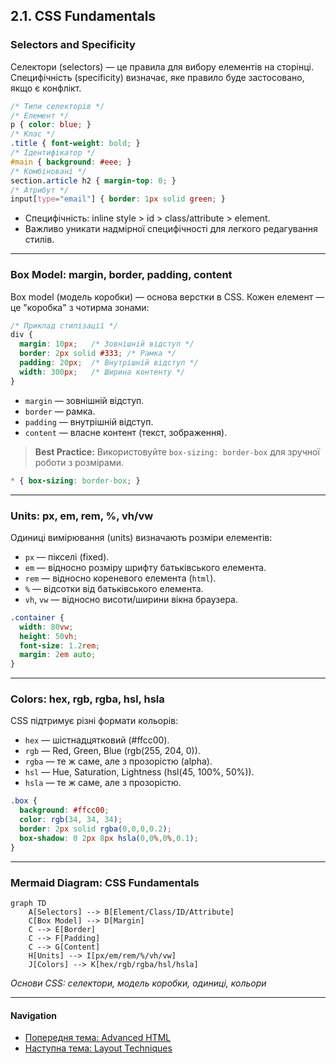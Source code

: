 ## 2.1. CSS Fundamentals

### Selectors and Specificity

Селектори (selectors) — це правила для вибору елементів на сторінці. Специфічність (specificity) визначає, яке правило буде застосовано, якщо є конфлікт.

```css
/* Типи селекторів */
/* Елемент */
p { color: blue; }
/* Клас */
.title { font-weight: bold; }
/* Ідентифікатор */
#main { background: #eee; }
/* Комбіновані */
section.article h2 { margin-top: 0; }
/* Атрибут */
input[type="email"] { border: 1px solid green; }
```
- Специфічність: inline style > id > class/attribute > element.
- Важливо уникати надмірної специфічності для легкого редагування стилів.

---

### Box Model: margin, border, padding, content

Box model (модель коробки) — основа верстки в CSS. Кожен елемент — це "коробка" з чотирма зонами:

```css
/* Приклад стилізації */
div {
  margin: 10px;   /* Зовнішній відступ */
  border: 2px solid #333; /* Рамка */
  padding: 20px;  /* Внутрішній відступ */
  width: 300px;   /* Ширина контенту */
}
```
- `margin` — зовнішній відступ.
- `border` — рамка.
- `padding` — внутрішній відступ.
- `content` — власне контент (текст, зображення).

> **Best Practice:** Використовуйте `box-sizing: border-box` для зручної роботи з розмірами.

```css
* { box-sizing: border-box; }
```

---

### Units: px, em, rem, %, vh/vw

Одиниці вимірювання (units) визначають розміри елементів:
- `px` — пікселі (fixed).
- `em` — відносно розміру шрифту батьківського елемента.
- `rem` — відносно кореневого елемента (`html`).
- `%` — відсотки від батьківського елемента.
- `vh`, `vw` — відносно висоти/ширини вікна браузера.

```css
.container {
  width: 80vw;
  height: 50vh;
  font-size: 1.2rem;
  margin: 2em auto;
}
```

---

### Colors: hex, rgb, rgba, hsl, hsla

CSS підтримує різні формати кольорів:
- `hex` — шістнадцятковий (#ffcc00).
- `rgb` — Red, Green, Blue (rgb(255, 204, 0)).
- `rgba` — те ж саме, але з прозорістю (alpha).
- `hsl` — Hue, Saturation, Lightness (hsl(45, 100%, 50%)).
- `hsla` — те ж саме, але з прозорістю.

```css
.box {
  background: #ffcc00;
  color: rgb(34, 34, 34);
  border: 2px solid rgba(0,0,0,0.2);
  box-shadow: 0 2px 8px hsla(0,0%,0%,0.1);
}
```

---

### Mermaid Diagram: CSS Fundamentals

```mermaid
graph TD
    A[Selectors] --> B[Element/Class/ID/Attribute]
    C[Box Model] --> D[Margin]
    C --> E[Border]
    C --> F[Padding]
    C --> G[Content]
    H[Units] --> I[px/em/rem/%/vh/vw]
    J[Colors] --> K[hex/rgb/rgba/hsl/hsla]
```
_Основи CSS: селектори, модель коробки, одиниці, кольори_

---

#### Navigation

- [Попередня тема: Advanced HTML](1.8-advanced-html.md)
- [Наступна тема: Layout Techniques](2.2-layout-techniques.md)
